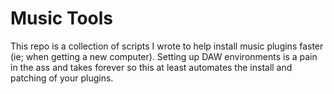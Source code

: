 # Music Tools

This repo is a collection of scripts I wrote to help install music plugins faster (ie; when getting a new computer). Setting up DAW environments is a pain in the ass and takes forever so this at least automates the install and patching of your plugins.
